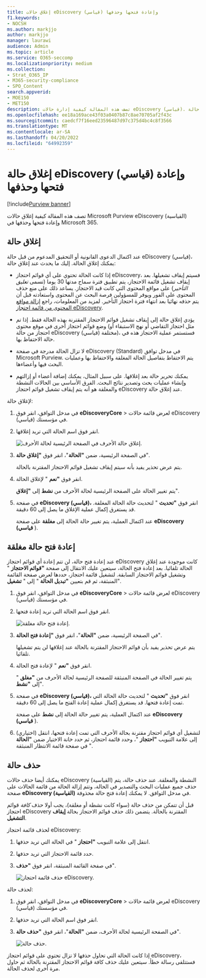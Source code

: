 ```yaml
---
title: إغلاق حالات eDiscovery (قياسي) وإعادة فتحها وحذفها
f1.keywords:
- NOCSH
ms.author: markjjo
author: markjjo
manager: laurawi
audience: Admin
ms.topic: article
ms.service: O365-seccomp
ms.localizationpriority: medium
ms.collection:
- Strat_O365_IP
- M365-security-compliance
- SPO_Content
search.appverid:
- MOE150
- MET150
description: تصف هذه المقالة كيفية إدارة حالات eDiscovery (قياسي). يشمل ذلك إغلاق حالة، وإعادة فتح حالة مغلقة، وحذف حالة.
ms.openlocfilehash: ee18a169ace43f03a0407b87c8ae70705af2f43c
ms.sourcegitcommit: caedcf7f16eed23596487d97c375d4bc4c8f3566
ms.translationtype: MT
ms.contentlocale: ar-SA
ms.lasthandoff: 04/20/2022
ms.locfileid: "64992359"
---
```

# <a name="close-reopen-and-delete-a-ediscovery-standard-case"></a>إغلاق حالة eDiscovery (قياسي) وإعادة فتحها وحذفها

[!include[Purview banner](../includes/purview-rebrand-banner.md)]

تصف هذه المقالة كيفية إغلاق حالات Microsoft Purview eDiscovery (القياسية) وإعادة فتحها وحذفها في Microsoft 365.

## <a name="close-a-case"></a>إغلاق حالة

عند اكتمال الدعوى القانونية أو التحقيق المدعوم من قبل حالة eDiscovery (قياسي)، يمكنك إغلاق الحالة. إليك ما يحدث عند إغلاق حالة:
  
- إذا كانت الحالة تحتوي على أي قوائم احتجاز eDiscovery، فسيتم إيقاف تشغيلها. بعد إيقاف تشغيل قائمة الاحتجاز، يتم تطبيق فترة سماح مدتها 30 يوما (تسمى *تعليق التأخير*) على مواقع المحتوى التي كانت قيد الاحتجاز. يساعد ذلك على منع حذف المحتوى على الفور ويوفر للمسؤولين فرصة البحث عن المحتوى واستعادته قبل أن يتم حذفه نهائيا بعد انتهاء فترة احتجاز التأخير. لمزيد من المعلومات، راجع [إزالة مواقع المحتوى من قائمة احتجاز eDiscovery](create-ediscovery-holds.md#removing-content-locations-from-an-ediscovery-hold).

- يؤدي إغلاق حالة إلى إيقاف تشغيل قوائم الاحتجاز المقترنة بهذه الحالة فقط. إذا تم وضع قوائم احتجاز أخرى في موقع محتوى (مثل احتجاز التقاضي أو نهج الاستبقاء أو احتجاز من حالة eDiscovery (قياسي) مختلفة)، فستستمر عملية الاحتجاز هذه في حالة الاحتفاظ بها.

- لا تزال الحالة مدرجة في صفحة eDiscovery (Standard) في مدخل توافق Microsoft Purview. يتم الاحتفاظ بتفاصيل الحالة المغلقة والاحتفاظ بها وعمليات البحث فيها وأعضاءها.

- يمكنك تحرير حالة بعد إغلاقها. على سبيل المثال، يمكنك إضافة أعضاء أو إزالتهم وإنشاء عمليات بحث وتصدير نتائج البحث. الفرق الأساسي بين الحالات النشطة والمغلقة هو أنه يتم إيقاف تشغيل قوائم احتجاز eDiscovery عند إغلاق حالة.

لإغلاق حالة:
  
1. في مدخل التوافق، انقر فوق **eDiscoveryCore** >  لعرض قائمة حالات eDiscovery (قياسي) في مؤسستك.

2. انقر فوق اسم الحالة التي تريد إغلاقها.

   ![إغلاق حالة الأحرف في الصفحة الرئيسية لحالة الأحرف.](../media/eDiscoveryCaseHomePage.png)

3. في الصفحة الرئيسية، ضمن **"الحالة**"، انقر فوق **"إغلاق حالة**".

    يتم عرض تحذير يفيد بأنه سيتم إيقاف تشغيل قوائم الاحتجاز المقترنة بالحالة.

4. انقر فوق **"نعم** " لإغلاق الحالة.

    يتم تغيير الحالة على الصفحة الرئيسية لحالة الأحرف من **نشط** إلى **"إغلاق**".

5. في صفحة **eDiscovery (قياسي)،** انقر فوق **"تحديث** " لتحديث حالة الحالة المغلقة. قد يستغرق إكمال عملية الإغلاق ما يصل إلى 60 دقيقة.

    عند اكتمال العملية، يتم تغيير حالة الحالة إلى **مغلقة** على صفحة **eDiscovery (قياسي** ).

## <a name="reopen-a-closed-case"></a>إعادة فتح حالة مغلقة

عند إعادة فتح حالة، لن تتم إعادة أي قوائم احتجاز eDiscovery كانت موجودة عند إغلاق الحالة تلقائيا. بعد إعادة فتح الحالة، سيتعين عليك الانتقال إلى صفحة **"قوائم الاحتجاز** " وتشغيل قوائم الاحتجاز السابقة. لتشغيل قائمة احتجاز، حددها لعرض صفحة القائمة المنبثقة، ثم قم بتعيين **"تبديل الحالة** " إلى " **تشغيل**".
  
1. في مدخل التوافق، انقر فوق **eDiscoveryCore** >  لعرض قائمة حالات eDiscovery (قياسي) في مؤسستك.

2. انقر فوق اسم الحالة التي تريد إعادة فتحها.

   ![إعادة فتح حالة مغلقة.](../media/eDiscoveryCaseHomePageReopen.png)

3. في الصفحة الرئيسية، ضمن **"الحالة**"، انقر فوق **"إعادة فتح الحالة**".

    يتم عرض تحذير يفيد بأن قوائم الاحتجاز المقترنة بالحالة عند إغلاقها لن يتم تشغيلها تلقائيا.

4. انقر فوق **"نعم** " لإعادة فتح الحالة.

    يتم تغيير الحالة في الصفحة المنبثقة للصفحة الرئيسية لحالة الأحرف من **"مغلق** " إلى **"نشط**".

5. في صفحة **eDiscovery (قياسي)،** انقر فوق **"تحديث** " لتحديث حالة الحالة التي تمت إعادة فتحها. قد يستغرق إكمال عملية إعادة الفتح ما يصل إلى 60 دقيقة. 

    عند اكتمال العملية، يتم تغيير حالة الحالة إلى **نشط** على صفحة **eDiscovery (قياسي** ).

6. (اختياري) لتشغيل أي قوائم احتجاز مقترنة بحالة الأحرف التي تمت إعادة فتحها، انتقل إلى علامة التبويب **"احتجاز** "، وحدد قائمة احتجاز، ثم حدد خانة الاختيار ضمن **"الحالة** " في صفحة قائمة الانتظار المنبثقة.
  
## <a name="delete-a-case"></a>حذف حالة

يمكنك أيضا حذف حالات eDiscovery (القياسية) النشطة والمغلقة. عند حذف حالة، يتم حذف جميع عمليات البحث والتصدير في الحالة، وتتم إزالة الحالة من قائمة الحالات على صفحة **eDiscovery (القياسية)** في مدخل التوافق. لا يمكنك إعادة فتح حالة محذوفة.

قبل أن تتمكن من حذف حالة (سواء كانت نشطة أو مغلقة)، يجب أولا حذف *كافة* قوائم احتجاز eDiscovery المقترنة بالحالة. يتضمن ذلك حذف قوائم الاحتجاز بحالة **إيقاف التشغيل**. 

لحذف قائمة احتجاز eDiscovery:

1. انتقل إلى علامة التبويب **"احتجاز** " في الحالة التي تريد حذفها.

2. حدد قائمة الاحتجاز التي تريد حذفها.

3. في صفحة القائمة المنبثقة، انقر فوق **"حذف**".

      ![حذف قائمة احتجاز eDiscovery.](../media/DeleteeDiscoveryHold.png)

لحذف حالة:

1. في مدخل التوافق، انقر فوق **eDiscoveryCore** >  لعرض قائمة حالات eDiscovery (قياسي) في مؤسستك.

2. انقر فوق اسم الحالة التي تريد حذفها.

3. في الصفحة الرئيسية لحالة الأحرف، ضمن **"الحالة**"، انقر فوق **"حذف حالة**".

      ![حذف حالة.](../media/eDiscoveryCaseHomePageDelete.png)

إذا كانت الحالة التي تحاول حذفها لا تزال تحتوي على قوائم احتجاز eDiscovery، فستتلقى رسالة خطأ. سيتعين عليك حذف كافة قوائم الاحتجاز المقترنة بالحالة ثم حاول مرة أخرى لحذف الحالة.
